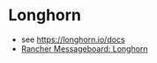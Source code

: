 # Longhorn
- see https://longhorn.io/docs
- [Rancher Messageboard: Longhorn](https://forums.rancher.com/c/longhorn/14)
